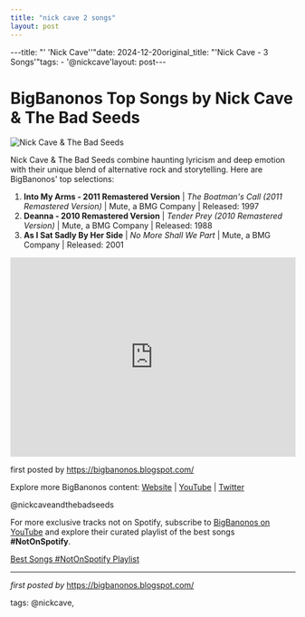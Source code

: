 ```yaml
---
title: "nick cave 2 songs"
layout: post
---
```

---title: "' 'Nick Cave''"date: 2024-12-20original_title: "'Nick Cave - 3 Songs'"tags:  - '@nickcave'layout: post---<h1>BigBanonos Top Songs by Nick Cave & The Bad Seeds</h1><img alt="Nick Cave & The Bad Seeds" src="https://media.newyorker.com/photos/5c20fa588822322ea4b3bd0f/4:3/w_1703,h_1277,c_limit/Flake-Nick-Cave.jpg" /> <p>Nick Cave & The Bad Seeds combine haunting lyricism and deep emotion with their unique blend of alternative rock and storytelling. Here are BigBanonos' top selections:</p> <ol> <li><strong>Into My Arms - 2011 Remastered Version</strong> | <em>The Boatman's Call (2011 Remastered Version)</em> | Mute, a BMG Company | Released: 1997</li> <li><strong>Deanna - 2010 Remastered Version</strong> | <em>Tender Prey (2010 Remastered Version)</em> | Mute, a BMG Company | Released: 1988</li> <li><strong>As I Sat Sadly By Her Side</strong> | <em>No More Shall We Part</em> | Mute, a BMG Company | Released: 2001</li></ol> <div> <iframe allow="autoplay; clipboard-write; encrypted-media; fullscreen; picture-in-picture" frameborder="0" height="352" loading="lazy" src="https://open.spotify.com/embed/playlist/2CmZTAPPh4M7ezLxnBC5mu?utm_source=generator" width="100%"></iframe></div> <p>first posted by <a href="https://bigbanonos.blogspot.com/">https://bigbanonos.blogspot.com/</a></p> <div> <p>Explore more BigBanonos content: <a href="https://bigbanonos.blogspot.com/">Website</a> | <a href="https://www.youtube.com/@BigBanonos">YouTube</a> | <a href="https://x.com/bigbanonos">Twitter</a></p></div> <!--Tags--><p>@nickcaveandthebadseeds</p><!--Subscribe and Playlist Links--><div>    <p>For more exclusive tracks not on Spotify, subscribe to <a href="https://www.youtube.com/@BigBanonos" target="_blank">BigBanonos on YouTube</a> and explore their curated playlist of the best songs <strong>#NotOnSpotify</strong>.</p>    <p><a href="https://www.youtube.com/playlist?list=PLtuNtuTatqI0kFahUCbtbfenC_ET5O_tr" target="_blank">Best Songs #NotOnSpotify Playlist<br /></a></p></div><hr /><p><em>first posted by</em> <a href="https://bigbanonos.blogspot.com/" rel="noopener" target="_new">https://bigbanonos.blogspot.com/</a></p><p>tags: @nickcave,</p>